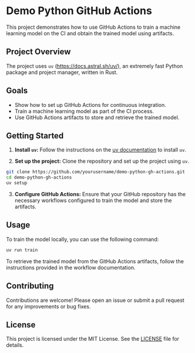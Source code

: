 # Demo Python GitHub Actions

This project demonstrates how to use GitHub Actions to train a machine learning model on the CI and obtain the trained model using artifacts.

## Project Overview

The project uses `uv` (https://docs.astral.sh/uv/), an extremely fast Python package and project manager, written in Rust.

## Goals

- Show how to set up GitHub Actions for continuous integration.
- Train a machine learning model as part of the CI process.
- Use GitHub Actions artifacts to store and retrieve the trained model.

## Getting Started

1. **Install `uv`:**
   Follow the instructions on the [uv documentation](https://docs.astral.sh/uv/) to install `uv`.

2. **Set up the project:**
   Clone the repository and set up the project using `uv`.

```sh
git clone https://github.com/yourusername/demo-python-gh-actions.git
cd demo-python-gh-actions
uv setup
```

3. **Configure GitHub Actions:**
   Ensure that your GitHub repository has the necessary workflows configured to train the model and store the artifacts.

## Usage

To train the model locally, you can use the following command:

```sh
uv run train
```

To retrieve the trained model from the GitHub Actions artifacts, follow the instructions provided in the workflow documentation.

## Contributing

Contributions are welcome! Please open an issue or submit a pull request for any improvements or bug fixes.

## License

This project is licensed under the MIT License. See the [LICENSE](LICENSE) file for details.
